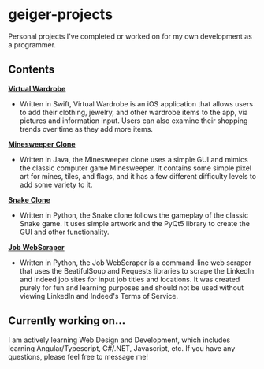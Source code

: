 # geiger-projects

Personal projects I've completed or worked on for my own development as a programmer.

## Contents

**[Virtual Wardrobe](https://github.com/JohnGeiger8/geiger-projects/tree/master/VirtualWardrobe)**
- Written in Swift, Virtual Wardrobe is an iOS application that allows users to add their clothing, jewelry, and other wardrobe items to the app, via pictures and information input. Users can also examine their shopping trends over time as they add more items.

**[Minesweeper Clone](https://github.com/JohnGeiger8/geiger-projects/tree/master/Minesweeper)**
- Written in Java, the Minesweeper clone uses a simple GUI and mimics the classic computer game Minesweeper.  It contains some simple pixel art for mines, tiles, and flags, and it has a few different difficulty levels to add some variety to it.

**[Snake Clone](https://github.com/JohnGeiger8/geiger-projects/tree/master/Snake)**
- Written in Python, the Snake clone follows the gameplay of the classic Snake game.  It uses simple artwork and the PyQt5 library to create the GUI and other functionality.

**[Job WebScraper](https://github.com/JohnGeiger8/geiger-projects/tree/master/JobWebscraper)**
- Written in Python, the Job WebScraper is a command-line web scraper that uses the BeatifulSoup and Requests libraries to scrape the LinkedIn and Indeed job sites for input job titles and locations.  It was created purely for fun and learning purposes and should not be used without viewing LinkedIn and Indeed's Terms of Service.

## Currently working on...
I am actively learning Web Design and Development, which includes learning Angular/Typescript, C#/.NET, Javascript, etc. If you have any questions, please feel free to message me!

